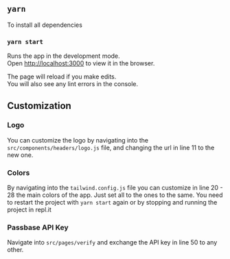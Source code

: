 ## `yarn`

To install all dependencies

### `yarn start`

Runs the app in the development mode.<br />
Open [http://localhost:3000](http://localhost:3000) to view it in the browser.

The page will reload if you make edits.<br />
You will also see any lint errors in the console.

## Customization

### Logo

You can customize the logo by navigating into the `src/components/headers/logo.js` file, and changing the url in line 11 to the new one.

### Colors

By navigating into the `tailwind.config.js` file you can customize in line 20 - 28 the main colors of the app. Just set all to the ones to the same.
You need to restart the project with `yarn start` again or by stopping and running the project in repl.it

### Passbase API Key

Navigate into `src/pages/verify` and exchange the API key in line 50 to any other.
